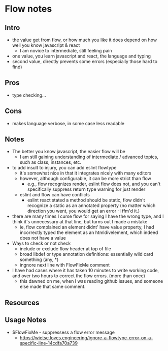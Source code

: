 # Flow notes
## Intro 
* the value get from flow, or how much you like it does depend on how well you know javascript & react
    - I am novice to intermediate, still feeling pain
* one value, you learn javascript and react, the language and typing
* second value, directly prevents some errors (especially those hard to find)

## Pros 
* type checking...

## Cons
* makes language verbose, in some case less readable

## Notes 
* The better you know javascript, the easier flow will be 
    - I am still gaining understanding of intermediate / advanced topics, such as class, instances, etc.
* to add insult to injury, you can add eslint flowtype 
    - it's somewhat nice in that it integrates nicely with many editors
    - however, although configurable, it can be more strict than flow 
        + e.g., flow recognizes render, eslint flow does not, and you can't specifically suppress return type warning for just render 
    - eslint and flow can have conflicts
        + eslint react stated a method should be static, flow didn't recognize a static as an annotated property (no matter which direction you went, you would get an error -I ffm'd it.)
* there are many times I curse flow for saying I have the wrong type, and I think it's unnecessary at that line, but turns out I made a mistake
    - ie, flow complained an element didnt' have value property, I had incorrectly typed the element as an htmldivelement, which indeed does not have a value
* Ways to check or not check 
    - include or exclude flow header at top of file 
    - broad libdef or type annotation definitions: essentially wild card something (any, *)
    - ingnore next line with FlowFixMe comment
* I have had cases where it has taken 10 minutes to write working code, and over two hours to correct the flow errors. (more than once)
    - this dawned on me, when I was reading github issues, and someone else made that same comment.

## Resources

## Usage Notes 
* $FlowFixMe - suppressess a flow error message
    - https://wietse.loves.engineering/ignore-a-flowtype-error-on-a-specific-line-14cdfa70a739
